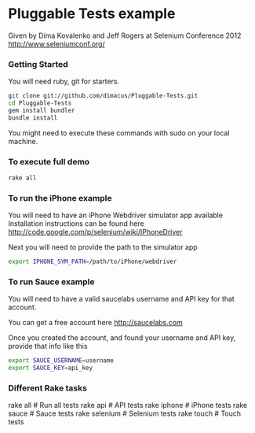 Pluggable Tests example
=====================================

Given by Dima Kovalenko and Jeff Rogers at Selenium Conference 2012
http://www.seleniumconf.org/

### Getting Started

You will need ruby, git for starters.

```bash
git clone git://github.com/dimacus/Pluggable-Tests.git
cd Pluggable-Tests
gem install bundler
bundle install
```
You might need to execute these commands with sudo on your local machine.

### To execute full demo

```bash
rake all
```


### To run the iPhone example

You will need to have an iPhone Webdriver simulator app available
Installation instructions can be found here http://code.google.com/p/selenium/wiki/IPhoneDriver

Next you will need to provide the path to the simulator app

```bash
export IPHONE_SYM_PATH=/path/to/iPhone/webdriver
```

### To run Sauce example

You will need to have a valid saucelabs username and API key for that account.

You can get a free account here http://saucelabs.com

Once you created the account, and found your username and API key, provide that info like this

```bash
export SAUCE_USERNAME=username
export SAUCE_KEY=api_key
```


### Different Rake tasks

rake all       # Run all tests
rake api       # API tests
rake iphone    # iPhone tests
rake sauce     # Sauce tests
rake selenium  # Selenium tests
rake touch     # Touch tests




